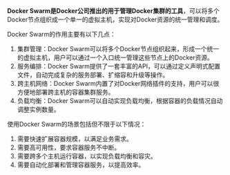 **Docker Swarm是Docker公司推出的用于管理Docker集群的工具**，可以将多个Docker节点组织成一个单一的虚拟主机，实现对Docker资源的统一管理和调度。

Docker Swarm的作用主要有以下几点：

1. 集群管理：Docker Swarm可以将多个Docker节点组织起来，形成一个统一的虚拟主机，用户可以通过一个入口统一管理这些节点上的Docker资源。
2. 服务编排：Docker Swarm提供了一套丰富的API，可以通过定义声明式配置文件，自动完成复杂的服务部署、扩缩容和升级等操作。
3. 跨主机网络：Docker Swarm内置了对Docker网络插件的支持，用户可以很方便地部署跨主机的容器集群服务。
4. 负载均衡：Docker Swarm可以自动实现负载均衡，根据容器的负载情况自动调整实例数量。

使用Docker Swarm的场景包括但不限于以下情况：

1. 需要快速扩展容器规模，以满足业务需求。
2. 需要高可用性，要求容器服务不中断。
3. 需要跨多个主机运行容器，以实现负载均衡和容灾。
4. 需要自动化部署和管理容器服务，以提高效率。



